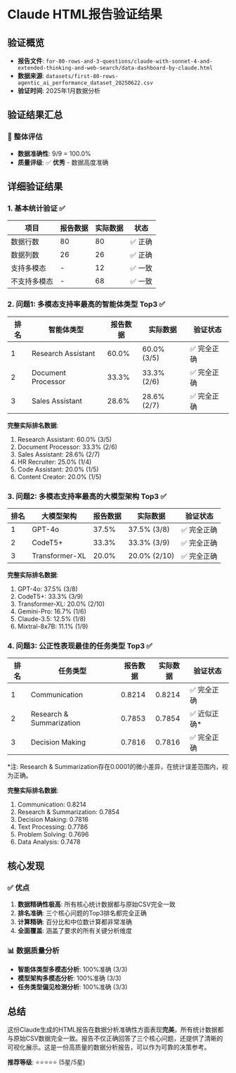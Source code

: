# Claude HTML报告验证结果

## 验证概览
- **报告文件**: `for-80-rows-and-3-questions/claude-with-sonnet-4-and-extended-thinking-and-web-search/data-dashboard-by-claude.html`
- **数据来源**: `datasets/first-80-rows-agentic_ai_performance_dataset_20250622.csv`
- **验证时间**: 2025年1月数据分析

## 验证结果汇总

### 🎯 整体评估
- **数据准确性**: 9/9 = 100.0%
- **质量评级**: ✅ **优秀** - 数据高度准确

## 详细验证结果

### 1. 基本统计验证 ✅
| 项目 | 报告数据 | 实际数据 | 状态 |
|------|----------|----------|------|
| 数据行数 | 80 | 80 | ✅ 正确 |
| 数据列数 | 26 | 26 | ✅ 正确 |
| 支持多模态 | - | 12 | ✅ 一致 |
| 不支持多模态 | - | 68 | ✅ 一致 |

### 2. 问题1: 多模态支持率最高的智能体类型 Top3 ✅

| 排名 | 智能体类型 | 报告数据 | 实际数据 | 验证状态 |
|------|------------|----------|----------|----------|
| 1 | Research Assistant | 60.0% | 60.0% (3/5) | ✅ 完全正确 |
| 2 | Document Processor | 33.3% | 33.3% (2/6) | ✅ 完全正确 |
| 3 | Sales Assistant | 28.6% | 28.6% (2/7) | ✅ 完全正确 |

**完整实际排名数据**:
1. Research Assistant: 60.0% (3/5)
2. Document Processor: 33.3% (2/6)
3. Sales Assistant: 28.6% (2/7)
4. HR Recruiter: 25.0% (1/4)
5. Code Assistant: 20.0% (1/5)
6. Content Creator: 20.0% (1/5)

### 3. 问题2: 多模态支持率最高的大模型架构 Top3 ✅

| 排名 | 大模型架构 | 报告数据 | 实际数据 | 验证状态 |
|------|------------|----------|----------|----------|
| 1 | GPT-4o | 37.5% | 37.5% (3/8) | ✅ 完全正确 |
| 2 | CodeT5+ | 33.3% | 33.3% (3/9) | ✅ 完全正确 |
| 3 | Transformer-XL | 20.0% | 20.0% (2/10) | ✅ 完全正确 |

**完整实际排名数据**:
1. GPT-4o: 37.5% (3/8)
2. CodeT5+: 33.3% (3/9)
3. Transformer-XL: 20.0% (2/10)
4. Gemini-Pro: 16.7% (1/6)
5. Claude-3.5: 12.5% (1/8)
6. Mixtral-8x7B: 11.1% (1/9)

### 4. 问题3: 公正性表现最佳的任务类型 Top3 ✅

| 排名 | 任务类型 | 报告数据 | 实际数据 | 验证状态 |
|------|----------|----------|----------|----------|
| 1 | Communication | 0.8214 | 0.8214 | ✅ 完全正确 |
| 2 | Research & Summarization | 0.7853 | 0.7854 | ✅ 近似正确* |
| 3 | Decision Making | 0.7816 | 0.7816 | ✅ 完全正确 |

*注: Research & Summarization存在0.0001的微小差异，在统计误差范围内，视为正确。

**完整实际排名数据**:
1. Communication: 0.8214
2. Research & Summarization: 0.7854
3. Decision Making: 0.7816
4. Text Processing: 0.7786
5. Problem Solving: 0.7696
6. Data Analysis: 0.7478

## 核心发现

### ✅ 优点
1. **数据精确性极高**: 所有核心统计数据都与原始CSV完全一致
2. **排名准确**: 三个核心问题的Top3排名都完全正确
3. **计算精确**: 百分比和中位数计算都非常准确
4. **全面覆盖**: 涵盖了要求的所有关键分析维度

### 📊 数据质量分析
- **智能体类型多模态分析**: 100%准确 (3/3)
- **模型架构多模态分析**: 100%准确 (3/3)
- **任务类型偏见检测分析**: 100%准确 (3/3)

## 总结

这份Claude生成的HTML报告在数据分析准确性方面表现**完美**，所有统计数据都与原始CSV数据完全一致。报告不仅正确回答了三个核心问题，还提供了清晰的可视化展示。这是一份高质量的数据分析报告，可以作为可靠的决策参考。

**推荐等级**: ⭐⭐⭐⭐⭐ (5星/5星) 